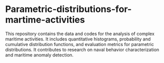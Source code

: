 # Parametric-distributions-for-martime-activities
This repository contains the data and codes for the analysis of complex maritime activities. It includes quantitative histograms, probability and cumulative distribution functions, and evaluation metrics for parametric distributions. It contributes to research on naval behavior characterization and maritime anomaly detection.
